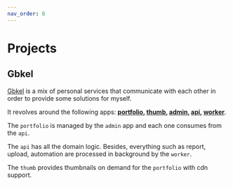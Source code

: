 ```yaml
---
nav_order: 8
---
```


# Projects

## Gbkel

[Gbkel](https://coggle.it/diagram/XbwqkZL8UureOwi3/t/gbkel-api/a35fd20399966c595f461a1e09a78174650dac196df0e2c92b403681b5f90858) is a mix of personal services that communicate with each other in order to provide some solutions for myself.

It revolves around the following apps: **[portfolio](https://github.com/guilhermebkel/gbkel-portfolio), [thumb](https://github.com/guilhermebkel/gbkel-thumb), [admin](https://github.com/guilhermebkel/gbkel-admin), [api](https://github.com/guilhermebkel/gbkel-api), [worker](https://github.com/guilhermebkel/gbkel-worker)**.

The `portfolio` is managed by the `admin` app and each one consumes from the `api`.

The `api` has all the domain logic. Besides, everything such as report, upload, automation are processed in background by the `worker`.

The `thumb` provides thumbnails on demand for the `portfolio` with cdn support.
